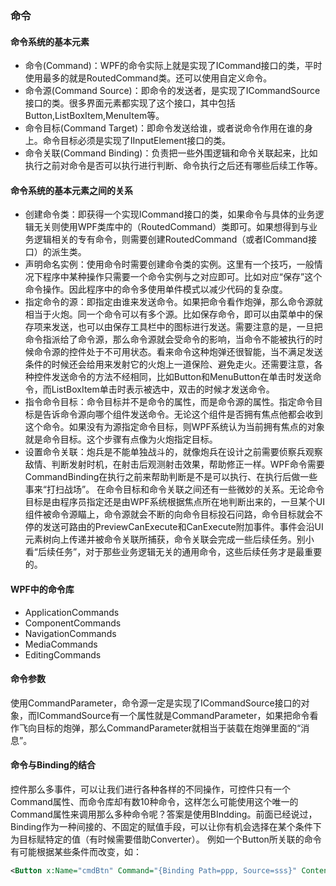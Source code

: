 ### 命令

#### 命令系统的基本元素
- 命令(Command)：WPF的命令实际上就是实现了ICommand接口的类，平时使用最多的就是RoutedCommand类。还可以使用自定义命令。
- 命令源(Command Source)：即命令的发送者，是实现了ICommandSource接口的类。很多界面元素都实现了这个接口，其中包括Button,ListBoxItem,MenuItem等。
- 命令目标(Command Target)：即命令发送给谁，或者说命令作用在谁的身上。命令目标必须是实现了IInputElement接口的类。
- 命令关联(Command Binding)：负责把一些外围逻辑和命令关联起来，比如执行之前对命令是否可以执行进行判断、命令执行之后还有哪些后续工作等。

#### 命令系统的基本元素之间的关系 
- 创建命令类：即获得一个实现ICommand接口的类，如果命令与具体的业务逻辑无关则使用WPF类库中的（RoutedCommand）类即可。如果想得到与业务逻辑相关的专有命令，则需要创建RoutedCommand（或者ICommand接口）的派生类。 
- 声明命名实例：使用命令时需要创建命令类的实例。这里有一个技巧，一般情况下程序中某种操作只需要一个命令实例与之对应即可。比如对应“保存”这个命令操作。因此程序中的命令多使用单件模式以减少代码的复杂度。 
- 指定命令的源：即指定由谁来发送命令。如果把命令看作炮弹，那么命令源就相当于火炮。同一个命令可以有多个源。比如保存命令，即可以由菜单中的保存项来发送，也可以由保存工具栏中的图标进行发送。需要注意的是，一旦把命令指派给了命令源，那么命令源就会受命令的影响，当命令不能被执行的时候命令源的控件处于不可用状态。看来命令这种炮弹还很智能，当不满足发送条件的时候还会给用来发射它的火炮上一道保险、避免走火。还需要注意，各种控件发送命令的方法不经相同，比如Button和MenuButton在单击时发送命令，而ListBoxItem单击时表示被选中，双击的时候才发送命令。 
- 指令命令目标：命令目标并不是命令的属性，而是命令源的属性。指定命令目标是告诉命令源向哪个组件发送命令。无论这个组件是否拥有焦点他都会收到这个命令。如果没有为源指定命令目标，则WPF系统认为当前拥有焦点的对象就是命令目标。这个步骤有点像为火炮指定目标。 
- 设置命令关联：炮兵是不能单独战斗的，就像炮兵在设计之前需要侦察兵观察敌情、判断发射时机，在射击后观测射击效果，帮助修正一样。WPF命令需要CommandBinding在执行之前来帮助判断是不是可以执行、在执行后做一些事来“打扫战场”。
在命令目标和命令关联之间还有一些微妙的关系。无论命令目标是由程序员指定还是由WPF系统根据焦点所在地判断出来的，一旦某个UI组件被命令源瞄上，命令源就会不断的向命令目标投石问路，命令目标就会不停的发送可路由的PreviewCanExecute和CanExecute附加事件。事件会沿UI元素树向上传递并被命令关联所捕获，命令关联会完成一些后续任务。别小看“后续任务”，对于那些业务逻辑无关的通用命令，这些后续任务才是最重要的。 

#### WPF中的命令库 
- ApplicationCommands
- ComponentCommands
- NavigationCommands
- MediaCommands
- EditingCommands 

#### 命令参数 
使用CommandParameter，命令源一定是实现了ICommandSource接口的对象，而ICommandSource有一个属性就是CommandParameter，如果把命令看作飞向目标的炮弹，那么CommandParameter就相当于装载在炮弹里面的“消息”。

#### 命令与Binding的结合 
控件那么多事件，可以让我们进行各种各样的不同操作，可控件只有一个Command属性、而命令库却有数10种命令，这样怎么可能使用这个唯一的Command属性来调用那么多种命令呢？答案是使用BIndding。前面已经说过，Binding作为一种间接的、不固定的赋值手段，可以让你有机会选择在某个条件下为目标赋特定的值（有时候需要借助Converter）。 例如一个Button所关联的命令有可能根据某些条件而改变，如：
```xml
<Button x:Name="cmdBtn" Command="{Binding Path=ppp, Source=sss}" Content="Command"></Button>
```


